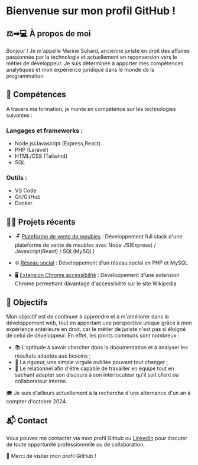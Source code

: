 # Bienvenue sur mon profil GitHub !

## :balance_scale:&#x27A1;&#x1F4BB; À propos de moi

Bonjour ! Je m'appelle Marine Suhard, ancienne juriste en droit des affaires passionnée par la technologie et actuellement en reconversion vers le métier de développeur. Je suis déterminée à apporter mes compétences analytiques et mon expérience juridique dans le monde de la programmation.

## :seedling: Compétences

 A travers ma formation, je monte en compétence sur les technologies suivantes :

### Langages et frameworks :

- Node.js/Javascript (Express,React)
- PHP (Laravel)
- HTML/CSS (Tailwind)
- SQL

### Outils :

- VS Code
- Git/GitHub
- Docker

## :woman_technologist: Projets récents

- :chair: [Plateforme de vente de meubles](https://github.com/Rinema90/furniture-sales-platform.git) : Développement full stack d'une plateforme de vente de meubles avec Node JS(Express) / Javascript(React) / SQL(MySQL) 

- :globe_with_meridians: [Réseau social](https://github.com/Rinema90/social-network.git) : Développement d'un réseau social en PHP et MySQL
  
- :desktop_computer: [Extension Chrome accessibilité](https://github.com/Rinema90/a11y-chrome-extension.git) : Développement d'une extension Chrome permettant davantage d'accessibilité sur le site Wikipedia

## :dart: Objectifs

Mon objectif est de continuer à apprendre et à m'améliorer dans le développement web, tout en apportant une perspective unique grâce à mon expérience antérieure en droit, car le métier de juriste n'est pas si éloigné de celui de développeur.
En effet, les points communs sont nombreux :
- :books: L'aptitude à savoir chercher dans la documentation et à analyser les résultats adaptés aux besoins ;
- :microscope: La rigueur, une simple virgule oubliée pouvant tout changer ;
- :speech_balloon: Le relationnel afin d'être capable de travailler en équipe tout en sachant adapter son discours à son interlocuteur qu'il soit client ou collaborateur interne.

:mortar_board: Je suis d'ailleurs actuellement à la recherche d'une alternance d'un an à compter d'octobre 2024.


## :mailbox_with_mail: Contact

Vous pouvez me contacter via mon profil Github ou [LinkedIn](www.linkedin.com/in/marine-suhard) pour discuter de toute opportunité professionnelle ou de collaboration.




:pray: Merci de visiter mon profil GitHub !



<!---
Rinema90/Rinema90 is a ✨ special ✨ repository because its `README.md` (this file) appears on your GitHub profile.
You can click the Preview link to take a look at your changes.
--->
